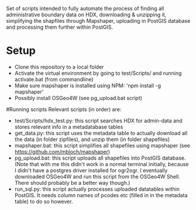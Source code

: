 Set of scripts intended to fully automate the process of finding all administrative boundary data on HDX, downloading & unzipping it, simplifying the shapfiles through Mapshaper, uploading in PostGIS database and processing them further within PostGIS.

# Setup
* Clone this repository to a local folder
* Activate the virtual environment by going to test/Scripts/ and running activate.bat (from commandline)
* Make sure mapshaper is installed using NPM: 'npm install -g mapshaper'
* Possibly install OSGeo4W (see pg_upload.bat script)

#Running scripts
Relevant scripts (in order) are:
* test/Scripts/hdx_test.py: this script searches HDX for admin-data and stores relevant info in a metadatabase tables
* get_data.py: this script uses the metadata table to actually download all the data (in folder zipfiles), and unzip them (in folder shapefiles)
* mapshaper.bat: this script simplifies all shapefiles using mapshaper (see https://github.com/mbloch/mapshaper)
* pg_upload.bat: this script uploads all shapefiles into PostGIS database. (Note that with me this didn't work in a normal terminal initially, because I didn't have a postgres driver installed for ogr2ogr. I eventually downloaded OSGeo4W and run this script from the OSGeo4W Shell. There should probably be a better way though.)
* run_sql.py: this script actually processes uploaded datatables within PostGIS. It needs column names of pcodes etc (filled in in the metadata table) to do so however.

